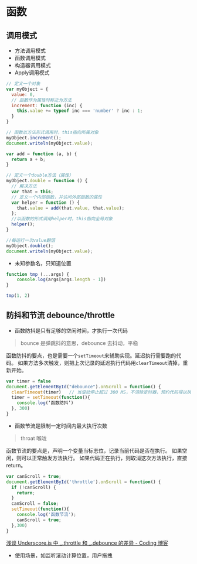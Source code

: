 # 函数

## 调用模式
* 方法调用模式
* 函数调用模式
* 构造器调用模式
* Apply调用模式

```js
// 定义一个对象
var myObject = {
  value: 0,
  // 函数作为属性时称之为方法
  increment: function (inc) {
    this.value += typeof inc === 'number' ? inc : 1;
  }
}

// 函数以方法形式调用时，this指向所属对象
myObject.increment();
document.writeln(myObject.value);

var add = function (a, b) {
  return a + b;
}

// 定义一个double方法（属性）
myObject.double = function () {
  // 解决方法
  var that = this;
  // 定义一个内部函数，并访问外部函数的属性    
  var helper = function () {
    that.value = add(that.value, that.value);
  };
  //以函数的形式调用helper时，this指向全局对象    
  helper(); 
}

//每运行一次value翻倍
myObject.double();
document.writeln(myObject.value);
```

* 未知参数名，只知道位置
```js
function tmp (...args) {
	console.log(args[args.length - 1])
}

tmp(1, 2)
```
## 防抖和节流 debounce/throttle
* 函数防抖是只有足够的空闲时间，才执行一次代码
> bounce 是弹跳抖的意思，debounce 去抖动，平稳

函数防抖的要点，也是需要一个`setTimeout`来辅助实现。延迟执行需要跑的代码。
如果方法多次触发，则把上次记录的延迟执行代码用`clearTimeout`清掉，重新开始。
```js
var timer = false
document.getElementById("debounce").onScroll = function() {
  clearTimeout(timer)   // 当滚动停止超过 300 MS，不清除定时器，预约代码得以执行
  timer = setTimeout(function(){
    console.log(‘函数防抖’) 
  }, 300)     
}
```
* 函数节流是限制一定时间内最大执行次数
> throat 喉咙

函数节流的要点是，声明一个变量当标志位，记录当前代码是否在执行。 
如果空闲，则可以正常触发方法执行。 
如果代码正在执行，则取消这次方法执行，直接return。
```js
var canScroll = true;
document.getElementById('throttle').onScroll = function() {
  if (!canScroll) {
    return;
  }
  canScroll = false;
  setTimeout(function(){
    console.log('函数节流');
    canScroll = true;
  },300)       
}
```
[浅谈 Underscore.js 中 _.throttle 和 _.debounce 的差异 - Coding 博客](https://blog.coding.net/blog/the-difference-between-throttle-and-debounce-in-underscorejs)

* 使用场景，如监听滚动计算位置，用户拖拽
